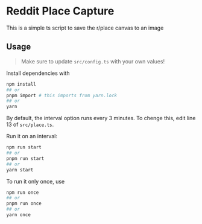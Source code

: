 # Reddit Place Capture

This is a simple ts script to save the r/place canvas to an image

## Usage

> Make sure to update `src/config.ts` with your own values!

Install dependencies with

```bash
npm install
## or
pnpm import # this imports from yarn.lock
## or
yarn
```

By default, the interval option runs every 3 minutes. To chenge this, edit line 13 of `src/place.ts`.

Run it on an interval:

```bash
npm run start
## or
pnpm run start
## or
yarn start
```

To run it only once, use

```bash
npm run once
## or
pnpm run once
## or
yarn once
```
